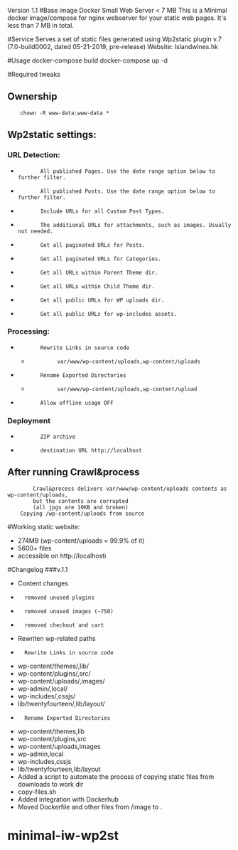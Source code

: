 Version 1.1
#Base image
	Docker Small Web Server < 7 MB
		This is a Minimal docker image/compose for nginx webserver for your static web pages. It's less than 7 MB in total.

#Service
	Serves a set of static files generated using Wp2static plugin v.7 (7.0-build0002, dated 05-21-2019, pre-release)
	Website: Islandwines.hk

#Usage
	docker-compose build
	docker-compose up -d

#Required tweaks
##	Ownership
	    chown -R www-data:www-data *
##	Wp2static settings:
###        URL Detection:
*            All published Pages. Use the date range option below to further filter.
*            All published Posts. Use the date range option below to further filter.
*            Include URLs for all Custom Post Types.
*            The additional URLs for attachments, such as images. Usually not needed.
*            Get all paginated URLs for Posts.
*            Get all paginated URLs for Categories.
*            Get all URLs within Parent Theme dir.
*            Get all URLs within Child Theme dir.
*            Get all public URLs for WP uploads dir.
*            Get all public URLs for wp-includes assets.
###        Processing:
*            Rewrite Links in source code
  *              var/www/wp-content/uploads,wp-content/uploads
*            Rename Exported Directories
  *              var/www/wp-content/uploads,wp-content/upload
*            Allow offline usage OFF
###       Deployment
*            ZIP archive
*            destination URL http://localhost
##    	   After running Crawl&process        
          	Crawl&process delivers var/www/wp-content/uploads contents as wp-content/uploads,
        	but the contents are corrupted
        	(all jpgs are 10KB and broken)
    	Copying /wp-content/uploads from source

#Working static website:
*	274MB (wp-content/uploads = 99.9% of it)
*	5600+ files
*	accessible on http://localhosti

#Changelog
###v.1.1

*   Content changes
 *       removed unused plugins
 *       removed unused images (~750)
 *       removed checkout and cart
*    Rewriten wp-related paths
 *       Rewrite Links in source code
  * wp-content/themes/,lib/
  * wp-content/plugins/,src/
  * wp-content/uploads/,images/
  * wp-admin/,local/
  * wp-includes/,cssjs/
  * lib/twentyfourteen/,lib/layout/
 *       Rename Exported Directories
  * wp-content/themes,lib
  * wp-content/plugins,src
  * wp-content/uploads,images
  * wp-admin,local
  * wp-includes,cssjs
  * lib/twentyfourteen,lib/layout
* Added a script to automate the process of copying static files from downloads to work dir
 * copy-files.sh
* Added integration with Dockerhub
 * Moved Dockerfile and other files from /image to .
# minimal-iw-wp2st
